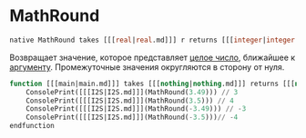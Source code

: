 # MathRound

```sql
native MathRound takes [[[real|real.md]]] r returns [[[integer|integer.md]]]
```

Возвращает значение, которое представляет [целое число](integer.md), ближайшее к [аргументу](arguments.md).
Промежуточные значения округляются в сторону от нуля.

```sql
function [[[main|main.md]]] takes [[[nothing|nothing.md]]] returns [[[nothing|nothing.md]]]
    ConsolePrint([[[I2S|I2S.md]]](MathRound(3.49))) // 3
    ConsolePrint([[[I2S|I2S.md]]](MathRound(3.5))) // 4
    ConsolePrint([[[I2S|I2S.md]]](MathRound(-3.49))) // -3
    ConsolePrint([[[I2S|I2S.md]]](MathRound(-3.5)))// -4 
endfunction
```